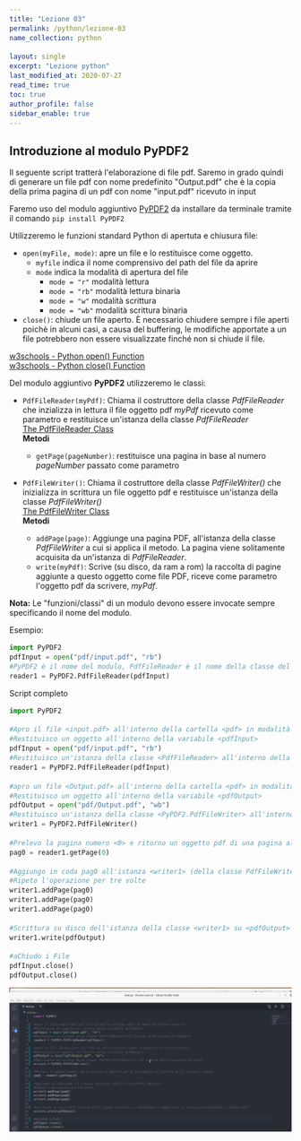 ```yaml
---
title: "Lezione 03"
permalink: /python/lezione-03
name_collection: python

layout: single
excerpt: "Lezione python"
last_modified_at: 2020-07-27
read_time: true
toc: true
author_profile: false
sidebar_enable: true
---
```


## Introduzione al modulo PyPDF2

Il seguente script tratterà l'elaborazione di file pdf. Saremo in grado quindi di generare un file pdf con nome predefinito "Output.pdf" che è la copia della prima pagina di un pdf con nome "input.pdf" ricevuto in input

Faremo uso del modulo aggiuntivo [PyPDF2](https://pythonhosted.org/PyPDF2/) da installare da terminale tramite il comando `pip install PyPDF2`

Utilizzeremo le funzioni standard Python di apertuta e chiusura file:
- `open(myFile, mode)`: apre un file e lo restituisce come oggetto.
    - `myfile` indica il nome comprensivo del path del file da aprire
    - `mode` indica la modalità di apertura del file
        - `mode = "r"` modalità lettura
        - `mode = "rb"` modalità lettura binaria
        - `mode = "w"` modalità scrittura
        - `mode = "wb"` modalità scrittura binaria
- `close()`: chiude un file aperto. È necessario chiudere sempre i file aperti poichè in alcuni casi, a causa del buffering, le modifiche apportate a un file potrebbero non essere visualizzate finché non si chiude il file.

[w3schools - Python open() Function](https://www.w3schools.com/python/ref_func_open.asp)<br>
[w3schools - Python close() Function](https://www.w3schools.com/python/ref_file_close.asp)<br>

Del modulo aggiuntivo **PyPDF2** utilizzeremo le classi:
- `PdfFileReader(myPdf)`: Chiama il costruttore della classe *PdfFileReader* che inzializza in lettura il file oggetto pdf *myPdf* ricevuto come parametro e restituisce un'istanza della classe *PdfFileReader*<br>
[The PdfFileReader Class](https://pythonhosted.org/PyPDF2/PdfFileReader.html)<br>
**Metodi**<br>
    - `getPage(pageNumber)`: restituisce una pagina in base al numero *pageNumber* passato come parametro<br>

- `PdfFileWriter()`: Chiama il costruttore della classe *PdfFileWriter()* che inizializza in scrittura un file oggetto pdf e restituisce un'istanza della classe *PdfFileWriter()*<br>
[The PdfFileWriter Class](https://pythonhosted.org/PyPDF2/PdfFileWriter.html)<br>
**Metodi**<br>
    - `addPage(page)`: Aggiunge una pagina PDF,  all'istanza della classe *PdfFileWriter* a cui si applica il metodo. La pagina viene solitamente acquisita da un'istanza di *PdfFileReader*.
    - `write(myPdf)`: Scrive (su disco, da ram a rom) la raccolta di pagine aggiunte a questo oggetto come file PDF, riceve come parametro l'oggetto pdf da scrivere, *myPdf*.

**Nota:** Le "funzioni/classi" di un modulo devono essere invocate sempre specificando il nome del modulo.

Esempio:

```py
import PyPDF2
pdfInput = open("pdf/input.pdf", "rb")
#PyPDF2 è il nome del modulo, PdfFileReader è il nome della classe del modulo PyPDF2
reader1 = PyPDF2.PdfFileReader(pdfInput) 
```

Script completo

```py
import PyPDF2

#Apro il file <input.pdf> all'interno della cartella <pdf> in modalità lettura binaria
#Restituisco un oggetto all'interno della variabile <pdfInput>
pdfInput = open("pdf/input.pdf", "rb")
#Restituisco un'istanza della classe <PdfFileReader> all'interno della variabile <reader1>
reader1 = PyPDF2.PdfFileReader(pdfInput) 

#apro un file <Output.pdf> all'interno della cartella <pdf> in modalità scrittura binaria
#Restituisco un oggetto all'interno della variabile <pdfOutput>
pdfOutput = open("pdf/Output.pdf", "wb")
#Restituisco un'istanza della classe <PyPDF2.PdfFileWriter> all'interno della variabile <writer1>
writer1 = PyPDF2.PdfFileWriter() 

#Prelevo la pagina numero <0> e ritorno un oggetto pdf di una pagina all'interno della variabile <pag0>
pag0 = reader1.getPage(0)

#Aggiungo in coda pag0 all'istanza <writer1> (della classe PdfFileWriter) 
#Ripeto l'operazione per tre volte
writer1.addPage(pag0)
writer1.addPage(pag0)
writer1.addPage(pag0)

#Scrittura su disco dell'istanza della classe <writer1> su <pdfOutput> l'oggetto in scrittura corrispondente a "Output.pdf"
writer1.write(pdfOutput)

#aChiudo i File
pdfInput.close()
pdfOutput.close()
```

![](./images/pdf-1.gif)

